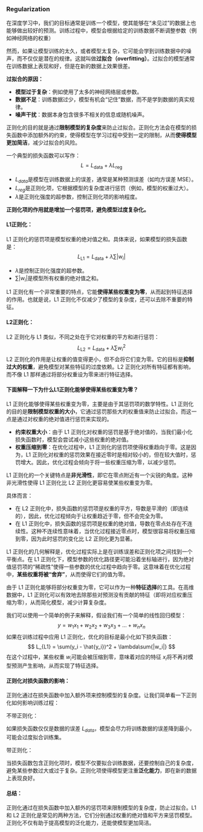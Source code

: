 ### Regularization

在深度学习中，我们的目标通常是训练一个模型，使其能够在“未见过”的数据上也能够做出较好的预测。训练过程中，模型会根据给定的训练数据不断调整参数（例如神经网络的权重）

然而，如果让模型训练的太久，或者模型太复杂，它可能会学到训练数据中的噪声，而不仅仅是潜在的规律。这就叫做**过拟合（overfitting）**。过拟合的模型通常在训练数据上表现和好，但是在新的数据上效果很差。

**过拟合的原因：**

- **模型过于复杂**：例如使用了太多的神经网络层或参数。
- **数据不足**：训练数据过少，模型有机会“记住”数据，而不是学到数据的真实规律。
- **噪声干扰**：数据本身包含很多不相关的信息或随机噪声。

正则化的目的就是通过**限制模型的复杂度**来防止过拟合。正则化方法会在模型的损失函数中添加额外的约束，使得模型在学习过程中受到一定的限制，从而**使得模型更加简洁**，减少过拟合的风险。

一个典型的损失函数可以写作：
$$
L = L_{\text{data}} + \lambda L_{\text{reg}}
$$

- $L_{data}$是模型在训练数据上的误差，通常是某种预测误差（如均方误差 MSE）。
- $L_{reg}$是正则化项，它根据模型的复杂度进行惩罚（例如，模型的权重过大）。
- $\lambda$是正则化强度的超参数，控制正则化项的影响程度。

**正则化项的作用就是增加一个惩罚项，避免模型过度复杂化。**

#### **L1正则化：**

L1 正则化的惩罚项是模型权重的绝对值之和。具体来说，如果模型的损失函数是：
$$
L_{\text{L1}} = L_{\text{data}} + \lambda \sum |w_i|
$$

- $\lambda$是控制正则化强度的超参数。
- $\sum{|w_i|}$是模型所有权重的绝对值之和。

L1 正则化有一个非常重要的特点，它能**使得某些权重变为零**，从而起到特征选择的作用。也就是说，L1 正则化不仅减少了模型的复杂度，还可以去除不重要的特征。

#### **L2正则化：**

L2 正则化与 L1 类似，不同之处在于它对权重的平方和进行惩罚：
$$
L_{\text{L2}} = L_{\text{data}} + \lambda \sum w_i^2
$$
L2 正则化的作用是让权重的值变得更小，但不会将它们变为零。它的目标是**抑制过大的权重**，避免模型对某些特征的过度依赖。L2 正则化对所有特征都有影响，而不像 L1 那样通过将部分权重设为零来进行特征选择。

#### 下面解释一下为什么L1正则化能够使得某些权重变为零？

L1 正则化能够使得某些权重变为零，主要是由于其惩罚项的数学特性。L1 正则化的目的是**限制模型权重的大小**，它通过惩罚那些大的权重值来防止过拟合。而这一点是通过对权重的绝对值进行惩罚来实现的。

- **约束权重大小**：由于 L1 正则化对权重的惩罚是基于绝对值的，当我们最小化损失函数时，模型会尝试减小这些权重的绝对值。
- **权重压缩到零**：在优化过程中，L1 正则化的惩罚项使得权重趋向于零。这是因为，L1 正则化对权重的惩罚效果在接近零时是相对较小的，但在较大值时，惩罚增大。因此，优化过程会倾向于将一些权重压缩为零，以减少惩罚。

L1 正则化的一个关键特点是**非光滑性**，即它在零点附近有一个尖锐的角度。这种非光滑性使得 L1 正则化比 L2 正则化更容易使某些权重变为零。

具体而言：

- 在 L2 正则化中，损失函数的惩罚项是权重的平方，导数是平滑的（即连续的），因此，优化过程倾向于让权重趋近于零，但不会完全为零。
- 在 L1 正则化中，损失函数的惩罚项是权重的绝对值，导数在零点处存在不连续性。这种不连续性意味着，当优化过程接近零点时，模型很容易将权重压缩到零，因为此时惩罚的变化比 L2 正则化更为显著。

L1 正则化的几何解释是，优化过程实际上是在训练误差和正则化项之间找到一个平衡点。在 L1 正则化下，模型参数的优化路径更可能沿着坐标轴进行，因为绝对值惩罚项的“稀疏性”使得一些参数的优化过程中趋向于零。这意味着在优化过程中，**某些权重将被“舍弃”**，从而使得它们的值为零。

由于 L1 正则化能够将部分权重变为零，它可以作为一种**特征选择**的工具。在高维数据中，L1 正则化可以有效地去除那些对预测没有贡献的特征（即将对应权重压缩为零），从而简化模型，减少计算复杂度。

我们可以使用一个简单的例子来解释，假设我们有一个简单的线性回归模型：
$$
y = w_1x_1 + w_2x_2 + w_3x_3 + ...+w_nx_n
$$
如果在训练过程中应用 L1 正则化，优化的目标是最小化如下损失函数：
$$
L_{L1} = \sum(y_i - \hat{y_i})^2 + \lambda\sum{|w_i|}
$$
在这个过程中，某些权重 $w_i$可能会被压缩到零，意味着对应的特征 $x_i$将不再对模型预测产生影响，从而实现了特征选择。

#### 正则化对损失函数的影响：

正则化通过在损失函数中加入额外项来控制模型的复杂度。让我们简单看一下正则化如何影响训练过程：

不带正则化：

如果损失函数仅仅是数据的误差 $L_{data}$，模型会尽力将训练数据的误差降到最小，可能会过度拟合训练集。

带正则化：

当损失函数包含正则化项时，模型不仅要拟合训练数据，还要控制自己的复杂度，避免某些参数过大或过于复杂。正则化项使得模型更注重**泛化能力**，即在新的数据上表现良好。

#### 总结：

正则化通过在损失函数中加入额外的惩罚项来限制模型的复杂度，防止过拟合。L1 和 L2 正则化是常见的两种方法，它们分别通过权重的绝对值和平方来惩罚模型。正则化不仅有助于提高模型的泛化能力，还能使模型更加简洁。